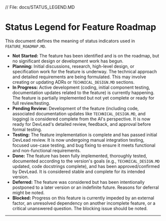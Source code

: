 // File: docs/STATUS_LEGEND.MD
# Status Legend for Feature Roadmap

This document defines the meaning of status indicators used in `FEATURE_ROADMAP.MD`.

*   **Not Started:** The feature has been identified and is on the roadmap, but no significant design or development work has begun.
*   **Planning:** Initial discussions, research, high-level design, or specification work for the feature is underway. The technical approach and detailed requirements are being formulated. This may involve creating or updating ADRs or `TECHNICAL_DESIGN.MD` sections.
*   **In Progress:** Active development (coding, initial component testing, documentation updates related to the feature) is currently happening. The feature is partially implemented but not yet complete or ready for full review/testing.
*   **Pending Review:** Development of the feature (including code, associated documentation updates like `TECHNICAL_DESIGN.MD`, and logging) is considered complete from the AI's perspective. It is now ready for DevLead's detailed review, feedback, and approval before formal testing.
*   **Testing:** The feature implementation is complete and has passed initial DevLead review. It is now undergoing manual integration testing, focused use-case testing, and bug fixing to ensure it meets functional and non-functional requirements.
*   **Done:** The feature has been fully implemented, thoroughly tested, documented according to the version's goals (e.g., `TECHNICAL_DESIGN.MD` updated, code docstrings complete), and has been approved/confirmed by DevLead. It is considered stable and complete for its intended version.
*   **Deferred:** The feature was considered but has been intentionally postponed to a later version or an indefinite future. Reasons for deferral might be noted.
*   **Blocked:** Progress on this feature is currently impeded by an external factor, an unresolved dependency on another incomplete feature, or a critical unanswered question. The blocking issue should be noted.

---